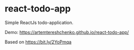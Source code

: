 # react-todo-app
Simple ReactJs todo-application.

Demo: https://artemtereshchenko.github.io/react-todo-app/

Based on https://bit.ly/2YoPmqa
